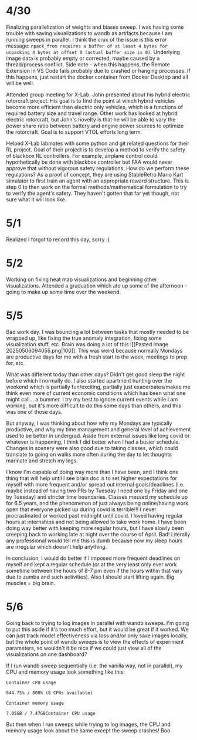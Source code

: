# 4/30
Finalizing parallelization of weights and biases sweep. I was having some trouble with saving visualizations to wandb as artifacts because I am running sweeps in parallel. I think the crux of the issue is this error message: `npack_from requires a buffer of at least 4 bytes for unpacking 4 bytes at offset 0 (actual buffer size is 0)`. Underlying image data is probably empty or corrected, maybe caused by a thread/process conflict.  Side note - when this happens, the Remote Extension in VS Code fails probably due to crashed or hanging processes. If this happens, just restart the docker container from Docker Desktop and all will be well. 

Attended group meeting for X-Lab. John presented about his hybrid electric rotorcraft project. His goal is to find the point at which hybrid vehicles become more efficient than electric only vehicles, which is a functions of required battery size and travel range. Other work has looked at hybrid electric rotorcraft, but John's novelty is that he will be able to vary the power share ratio between battery and engine power sources to optimize the rotorcraft. Goal is to support VTOL efforts long term.

Helped X-Lab labmates with some python and git related questions for their RL project. Goal of their project is to develop a method to verify the safety of blackbox RL controllers. For example, airplane control could hypothetically be done with blackbox controller but FAA would never approve that without vigorous safety regulations. How do we perform these regulations? As a proof of concept, they are using StableRetro Mario Kart simulator to first train an agent with an appropriate reward structure. This is step 0 to then work on the formal methods/mathematical formulation to try to verify the agent's safety. They haven't gotten that far yet though, not sure what it will look like.

# 5/1
Realized I forgot to record this day, sorry :( 
# 5/2
Working on fixing heat map visualizations and beginning other visualizations. Attended a graduation which ate up some of the afternoon - going to make up some time over the weekend. 

# 5/5
Bad work day. I was bouncing a lot between tasks that mostly needed to be wrapped up, like fixing the true anomaly integration, fixing some visualization stuff, etc. Brain was doing a lot of this ![[Pasted image 20250506094055.png|100]]. This was weird because normally Mondays are productive days for me with a fresh start to the week, meetings to prep for, etc. 

What was different today than other days? Didn't get good sleep the night before which I normally do. I also started apartment hunting over the weekend which is partially fun/exciting, partially just exacerbates/makes me think even more of current economic conditions which has been what one might call... a bummer. I try my best to ignore current events while I am working, but it's more difficult to do this some days than others, and this was one of those days.

But anyway, I was thinking about how why my Mondays are typically productive, and why my time management and general level of achievement used to be better in undergrad. Aside from external issues like long covid or whatever is happening, I think I did better when I had a busier schedule. Changes in scenery were also good due to taking classes, which could translate to going on walks more often during the day to let thoughts marinate and stretch my legs. 

I know I'm capable of doing way more than I have been, and I think one thing that will help until I see brain doc is to set higher expectations for myself with more frequent and/or spread out internal goals/deadlines (i.e. maybe instead of having two PRs by Tuesday I need one by Friday and one by Tuesday) and stricter time boundaries. Classes messed my schedule up for 6.5 years, and the phenomenon of just always being online/having work open that everyone picked up during covid is terrible!!! I never procrastinated or worked past midnight until covid. I loved having regular hours at internships and not being allowed to take work home. I have been doing way better with keeping more regular hours, but I have slowly been creeping back to working late at night over the course of April. Bad! Literally any professional would tell me this is dumb because now my sleep hours are irregular which doesn't help anything. 

In conclusion, I would do better if I imposed more frequent deadlines on myself and kept a regular schedule (or at the very least only ever work sometime between the hours of 8-7 pm even if the hours within that vary due to zumba and such activities). Also I should start lifting again. Big muscles = big brain.

# 5/6
Going back to trying to log images in parallel with wandb sweeps. I'm going to put this aside if it's too much effort, but it would be great if it worked. We can just track model effectiveness via loss and/or only save images locally, but the whole point of wandb sweeps is to view the effects of experiment parameters, so wouldn't it be nice if we could just view all of the visualizations on one dashboard? 

If I run wandb sweep sequentially (i.e. the vanilla way, not in parallel), my CPU and memory usage look something like this:
```
Container CPU usage

844.75% / 800% (8 CPUs available)

Container memory usage

7.05GB / 7.47GBContainer CPU usage
```

But then when I run sweeps while trying to log images, the CPU and memory usage look about the same except the sweep crashes! Boo.